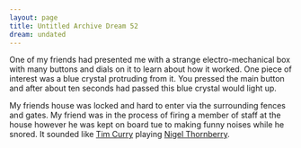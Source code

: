 ```yaml
---
layout: page
title: Untitled Archive Dream 52
dream: undated
---
```


One of my friends <!-- JH --> had presented me with a strange electro-mechanical box with many buttons and dials on it to learn about how it worked. One piece of interest was a blue crystal protruding from it. You pressed the main button and after about ten seconds had passed this blue crystal would light up.

My friends house was locked and hard to enter via the surrounding fences and gates. My friend was in the process of firing a member of staff at the house however he was kept on board tue to making funny noises while he snored. It sounded like <a href="https://en.wikipedia.org/wiki/Tim_Curry">Tim Curry</a> playing <a href="https://en.wikipedia.org/wiki/The_Wild_Thornberrys#Characters">Nigel Thornberry</a>.